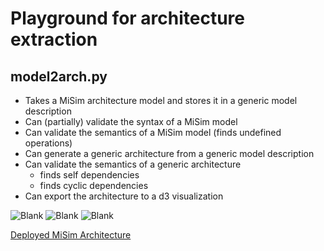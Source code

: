 # Playground for architecture extraction

## model2arch.py
- Takes a MiSim architecture model and stores it in a generic model description
- Can (partially) validate the syntax of a MiSim model  
- Can validate the semantics of a MiSim model (finds undefined operations) 
- Can generate a generic architecture from a generic model description 
- Can validate the semantics of a generic architecture 
    - finds self dependencies 
    - finds cyclic dependencies 
- Can export the architecture to a d3 visualization

![Blank](https://github.com/Cambio-Project/architecture-playground/workflows/test.yml/badge.svg)
![Blank](https://github.com/Cambio-Project/architecture-playground/workflows/test_misim.yml/badge.svg)
![Blank](https://github.com/Cambio-Project/architecture-playground/workflows/deploy_misim.yml/badge.svg)

[Deployed MiSim Architecture](https://cambio-project.github.io/architecture-playground/graph.html)
